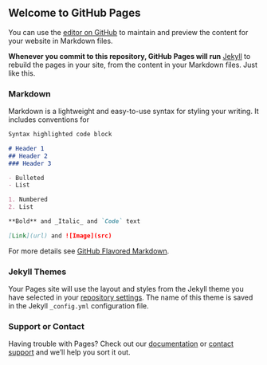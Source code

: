 ## Welcome to GitHub Pages

You can use the [editor on GitHub](https://github.com/tomzyzhu/tomzyzhu.github.io/edit/master/index.md) to maintain and preview the content for your website in Markdown files.

**Whenever you commit to this repository, GitHub Pages will run** [Jekyll](https://jekyllrb.com/) to rebuild the pages in your site, from the content in your Markdown files. Just like this.

### Markdown

Markdown is a lightweight and easy-to-use syntax for styling your writing. It includes conventions for

```markdown
Syntax highlighted code block

# Header 1
## Header 2
### Header 3

- Bulleted
- List

1. Numbered
2. List

**Bold** and _Italic_ and `Code` text

[Link](url) and ![Image](src)
```

For more details see [GitHub Flavored Markdown](https://guides.github.com/features/mastering-markdown/).

### Jekyll Themes

Your Pages site will use the layout and styles from the Jekyll theme you have selected in your [repository settings](https://github.com/tomzyzhu/tomzyzhu.github.io/settings). The name of this theme is saved in the Jekyll `_config.yml` configuration file.

### Support or Contact

Having trouble with Pages? Check out our [documentation](https://help.github.com/categories/github-pages-basics/) or [contact support](https://github.com/contact) and we’ll help you sort it out.

